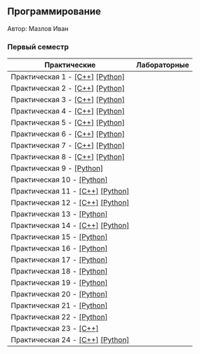 ## Программирование
​Автор: Мазлов Иван
​<br><h3>Первый семестр</h3>

​Практические  | Лабораторные 
------------- | ------------- 
Практическая 1 - [[C++]](./Practice/01/C++/) [[Python]](./Practice/01/Python/) | 
Практическая 2 - [[C++]](./Practice/02/C++/) [[Python]](./Practice/02/Python/) | 
Практическая 3 - [[C++]](./Practice/03/C++/) [[Python]](./Practice/03/Python/) | 
Практическая 4 - [[C++]](./Practice/04/C++/) [[Python]](./Practice/04/Python/) | 
Практическая 5 - [[C++]](./Practice/05/C++/) [[Python]](./Practice/05/Python/) | 
Практическая 6 - [[C++]](./Practice/06/C++/) [[Python]](./Practice/06/Python/) | 
Практическая 7 - [[C++]](./Practice/07/C++/) [[Python]](./Practice/07/Python/) | 
Практическая 8 - [[C++]](./Practice/08/C++/) [[Python]](./Practice/08/Python/) | 
Практическая 9 - [[Python]](./Practice/09/Python/) | 
Практическая 10 - [[Python]](./Practice/10/Python/) | 
Практическая 11 - [[C++]](./Practice/11/C++/) [[Python]](./Practice/11/Python/) | 
Практическая 12 - [[C++]](./Practice/12/C++/) [[Python]](./Practice/12/Python/) | 
Практическая 13 - [[Python]](./Practice/13/Python/) | 
Практическая 14 - [[C++]](./Practice/01/C++/) [[Python]](./Practice/14/Python/) | 
Практическая 15 - [[Python]](./Practice/15/Python/) | 
Практическая 16 - [[Python]](./Practice/16/Python/) | 
Практическая 17 - [[Python]](./Practice/17/Python/) | 
Практическая 18 - [[Python]](./Practice/18/Python/) | 
Практическая 19 - [[Python]](./Practice/19/Python/) | 
Практическая 20 - [[Python]](./Practice/20/Python/) | 
Практическая 21 - [[Python]](./Practice/21/Python/) | 
Практическая 22 - [[Python]](./Practice/22/Python/) | 
Практическая 23 - [[C++]](./Practice/23/C++/) |
Практическая 24 - [[C++]](./Practice/24/C++/) [[Python]](./Practice/24/Python/) |

